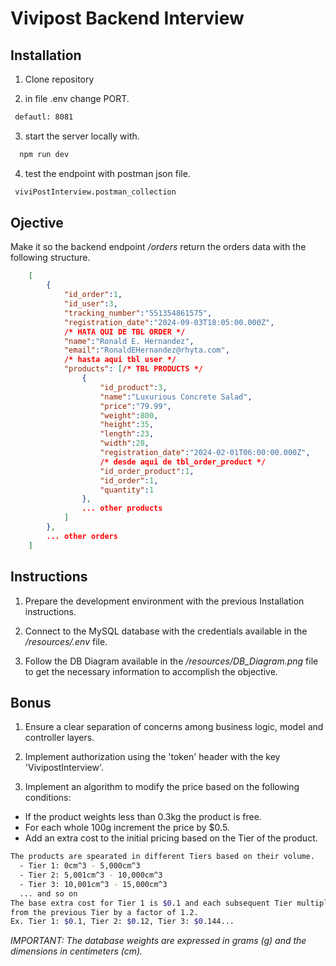 # Vivipost Backend Interview

## Installation

1. Clone repository

2. in file .env change PORT.

```bash
 defautl: 8081
```

3. start the server locally with.

```bash
  npm run dev
```

4. test the endpoint with postman json file.

```bash
 viviPostInterview.postman_collection
```

## Ojective

Make it so the backend endpoint _/orders_ return the orders data with the following structure.

```json
    [
        {
            "id_order":1,
            "id_user":3,
            "tracking_number":"551354861575",
            "registration_date":"2024-09-03T18:05:00.000Z",
            /* HATA QUI DE TBL ORDER */
            "name":"Ronald E. Hernandez",
            "email":"RonaldEHernandez@rhyta.com",
            /* hasta aqui tbl user */
            "products": [/* TBL PRODUCTS */
                {
                    "id_product":3,
                    "name":"Luxurious Concrete Salad",
                    "price":"79.99",
                    "weight":800,
                    "height":35,
                    "length":23,
                    "width":28,
                    "registration_date":"2024-02-01T06:00:00.000Z",
                    /* desde aqui de tbl_order_product */
                    "id_order_product":1,
                    "id_order":1,
                    "quantity":1
                },
                ... other products
            ]
        },
        ... other orders
    ]
```

## Instructions

1. Prepare the development environment with the previous Installation instructions.

2. Connect to the MySQL database with the credentials available in the _/resources/.env_ file.

3. Follow the DB Diagram available in the _/resources/DB_Diagram.png_ file to get the necessary information to accomplish the objective.

## Bonus

1. Ensure a clear separation of concerns among business logic, model and controller layers.

2. Implement authorization using the 'token' header with the key 'VivipostInterview'.

3. Implement an algorithm to modify the price based on the following conditions:

- If the product weights less than 0.3kg the product is free.
- For each whole 100g increment the price by $0.5.
- Add an extra cost to the initial pricing based on the Tier of the product.

```bash
The products are spearated in different Tiers based on their volume.
  - Tier 1: 0cm^3 - 5,000cm^3
  - Tier 2: 5,001cm^3 - 10,000cm^3
  - Tier 3: 10,001cm^3 - 15,000cm^3
  ... and so on
The base extra cost for Tier 1 is $0.1 and each subsequent Tier multiply the cost
from the previous Tier by a factor of 1.2.
Ex. Tier 1: $0.1, Tier 2: $0.12, Tier 3: $0.144...
```

_IMPORTANT: The database weights are expressed in grams (g) and the dimensions in centimeters (cm)._
